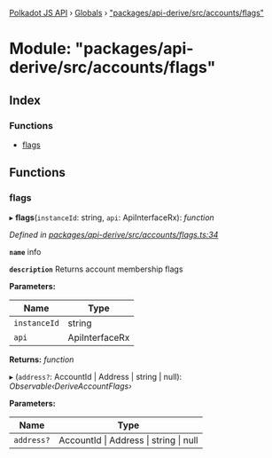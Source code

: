 [Polkadot JS API](../README.md) › [Globals](../globals.md) › ["packages/api-derive/src/accounts/flags"](_packages_api_derive_src_accounts_flags_.md)

# Module: "packages/api-derive/src/accounts/flags"

## Index

### Functions

* [flags](_packages_api_derive_src_accounts_flags_.md#flags)

## Functions

###  flags

▸ **flags**(`instanceId`: string, `api`: ApiInterfaceRx): *function*

*Defined in [packages/api-derive/src/accounts/flags.ts:34](https://github.com/polkadot-js/api/blob/2c3ef10513/packages/api-derive/src/accounts/flags.ts#L34)*

**`name`** info

**`description`** Returns account membership flags

**Parameters:**

Name | Type |
------ | ------ |
`instanceId` | string |
`api` | ApiInterfaceRx |

**Returns:** *function*

▸ (`address?`: AccountId | Address | string | null): *Observable‹DeriveAccountFlags›*

**Parameters:**

Name | Type |
------ | ------ |
`address?` | AccountId &#124; Address &#124; string &#124; null |
